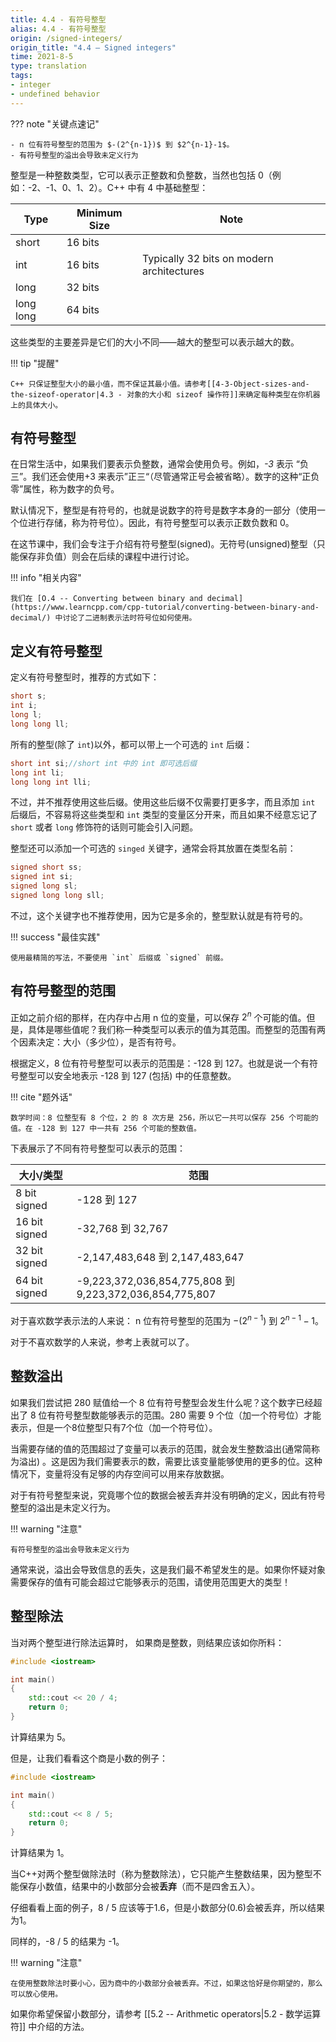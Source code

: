 ```yaml
---
title: 4.4 - 有符号整型
alias: 4.4 - 有符号整型
origin: /signed-integers/
origin_title: "4.4 — Signed integers"
time: 2021-8-5
type: translation
tags:
- integer
- undefined behavior
---
```


??? note "关键点速记"

	- n 位有符号整型的范围为 $-(2^{n-1})$ 到 $2^{n-1}-1$。
	- 有符号整型的溢出会导致未定义行为

整型是一种整数类型，它可以表示正整数和负整数，当然也包括 0（例如：-2、-1、0、1、2）。C++ 中有 4 中基础整型：

| Type |     Minimum Size    | Note |
|-----|-----|-----|
|short |16 bits    |
|int    |16 bits    |Typically 32 bits on modern architectures
|long  |    32 bits    |
|long long|    64 bits    |

这些类型的主要差异是它们的大小不同——越大的整型可以表示越大的数。

!!! tip "提醒"

    C++ 只保证整型大小的最小值，而不保证其最小值。请参考[[4-3-Object-sizes-and-the-sizeof-operator|4.3 - 对象的大小和 sizeof 操作符]]来确定每种类型在你机器上的具体大小。

## 有符号整型

在日常生活中，如果我们要表示负整数，通常会使用负号。例如，_-3_ 表示 “负三”。我们还会使用+3 来表示”正三“（尽管通常正号会被省略）。数字的这种“正负零”属性，称为数字的负号。

默认情况下，整型是有符号的，也就是说数字的符号是数字本身的一部分（使用一个位进行存储，称为符号位）。因此，有符号整型可以表示正数负数和 0。

在这节课中，我们会专注于介绍有符号整型(signed)。无符号(unsigned)整型（只能保存非负值）则会在后续的课程中进行讨论。

!!! info "相关内容"

    我们在 [O.4 -- Converting between binary and decimal](https://www.learncpp.com/cpp-tutorial/converting-between-binary-and-decimal/) 中讨论了二进制表示法时符号位如何使用。

## 定义有符号整型

定义有符号整型时，推荐的方式如下：
```cpp
short s;
int i;
long l;
long long ll;
```

所有的整型(除了 `int`)以外，都可以带上一个可选的 `int` 后缀：

```cpp
short int si;//short int 中的 int 即可选后缀
long int li;
long long int lli;
```

不过，并不推荐使用这些后缀。使用这些后缀不仅需要打更多字，而且添加 `int` 后缀后，不容易将这些类型和 `int` 类型的变量区分开来，而且如果不经意忘记了 `short` 或者 `long` 修饰符的话则可能会引入问题。

整型还可以添加一个可选的 `singed` 关键字，通常会将其放置在类型名前：

```cpp
signed short ss;
signed int si;
signed long sl;
signed long long sll;
```

不过，这个关键字也不推荐使用，因为它是多余的，整型默认就是有符号的。

!!! success "最佳实践"

    使用最精简的写法，不要使用 `int` 后缀或 `signed` 前缀。

## 有符号整型的范围

正如之前介绍的那样，在内存中占用 n 位的变量，可以保存 $2^n$ 个可能的值。但是，具体是哪些值呢？我们称一种类型可以表示的值为其范围。而整型的范围有两个因素决定：大小（多少位），是否有符号。

根据定义，8 位有符号整型可以表示的范围是：-128 到 127。也就是说一个有符号整型可以安全地表示 -128 到 127 (包括) 中的任意整数。

!!! cite "题外话"

    数学时间：8 位整型有 8 个位，2 的 8 次方是 256，所以它一共可以保存 256 个可能的值。在 -128 到 127 中一共有 256 个可能的整数值。

下表展示了不同有符号整型可以表示的范围：

|大小/类型    | 范围 |
|----|----|
|8 bit signed|    -128 到 127
|16 bit signed    |-32,768 到 32,767
|32 bit signed    |-2,147,483,648 到 2,147,483,647
|64 bit signed    |-9,223,372,036,854,775,808 到 9,223,372,036,854,775,807

对于喜欢数学表示法的人来说： n 位有符号整型的范围为 $-(2^{n-1})$ 到 $2^{n-1}-1$。

对于不喜欢数学的人来说，参考上表就可以了。

## 整数溢出

如果我们尝试把 280 赋值给一个 8 位有符号整型会发生什么呢？这个数字已经超出了 8 位有符号整型数能够表示的范围。280 需要 9 个位（加一个符号位）才能表示，但是一个8位整型只有7个位（加一个符号位）。

当需要存储的值的范围超过了变量可以表示的范围，就会发生整数溢出(通常简称为溢出) 。这是因为我们需要表示的数，需要比该变量能够使用的更多的位。这种情况下，变量将没有足够的内存空间可以用来存放数据。

对于有符号整型来说，究竟哪个位的数据会被丢弃并没有明确的定义，因此有符号整型的溢出是未定义行为。

!!! warning "注意"

    有符号整型的溢出会导致未定义行为

通常来说，溢出会导致信息的丢失，这是我们最不希望发生的是。如果你怀疑对象需要保存的值有可能会超过它能够表示的范围，请使用范围更大的类型！


## 整型除法

当对两个整型进行除法运算时， 如果商是整数，则结果应该如你所料：

```cpp
#include <iostream>

int main()
{
    std::cout << 20 / 4;
    return 0;
}
```

计算结果为 5。

但是，让我们看看这个商是小数的例子：

```cpp
#include <iostream>

int main()
{
    std::cout << 8 / 5;
    return 0;
}
```

计算结果为 1。

当C++对两个整型做除法时（称为整数除法），它只能产生整数结果，因为整型不能保存小数值，结果中的小数部分会被**丢弃**（而不是四舍五入）。

仔细看看上面的例子，8 / 5 应该等于1.6，但是小数部分(0.6)会被丢弃，所以结果为1。

同样的，-8 / 5 的结果为 -1。

!!! warning "注意"

    在使用整数除法时要小心，因为商中的小数部分会被丢弃。不过，如果这恰好是你期望的，那么可以放心使用。
    
如果你希望保留小数部分，请参考 [[5.2 -- Arithmetic operators|5.2 - 数学运算符]] 中介绍的方法。
